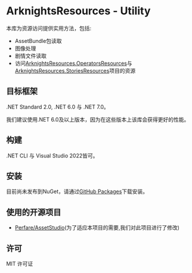 # ArknightsResources - Utility

本库为资源访问提供实用方法，包括:
- AssetBundle包读取
- 图像处理
- 剧情文件读取
- 访问[ArknightsResources.OperatorsResources](https://github.com/ArknightsResources/OperatorsResources)与[ArknightsResources.StoriesResources](https://github.com/ArknightsResources/StoriesResources)项目的资源

## 目标框架
.NET Standard 2.0, .NET 6.0 与 .NET 7.0。

我们建议使用.NET 6.0及以上版本，因为在这些版本上该库会获得更好的性能。

## 构建
.NET CLI 与 Visual Studio 2022皆可。
## 安装
目前尚未发布到NuGet，请通过[GitHub Packages](https://github.com/ArknightsResources/Utility/pkgs/nuget/ArknightsResources.Utility)下载安装。

## 使用的开源项目
* [Perfare/AssetStudio](https://github.com/Perfare/AssetStudio)(为了适应本项目的需要,我们对此项目进行了修改)

## 许可
MIT 许可证
